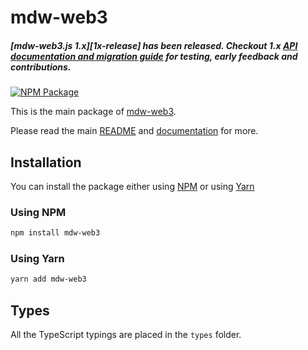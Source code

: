 # mdw-web3

##### [mdw-web3.js 1.x][1x-release] has been released. Checkout 1.x [API documentation and migration guide][4xdoc] for testing, early feedback and contributions.

[![NPM Package][npm-image]][npm-url]

This is the main package of [mdw-web3][repo].

Please read the main [README][repo-readme] and [documentation][docs] for more.

## Installation

You can install the package either using [NPM](https://www.npmjs.com/package/mdw-web3) or using [Yarn](https://yarnpkg.com/package/mdw-web3)

### Using NPM

```bash
npm install mdw-web3
```

### Using Yarn

```bash
yarn add mdw-web3
```

## Types

All the TypeScript typings are placed in the `types` folder.

[docs]: https://docs.mydappwallet.com
[repo]: https://gitlab.com/mydappwallet/mdw-web3
[repo-readme]: https://gitlab.com/mydappwallet/mdw-web3/README.md
[npm-image]: https://img.shields.io/npm/v/web3.svg
[npm-url]: https://npmjs.org/package/mdw-web3
[4xdoc]: https://docs.web3js.org/
